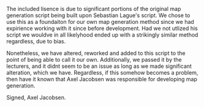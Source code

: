 The included lisence is due to significant portions of the original map generation script being built upon Sebastian Lague's script.
We chose to use this as a foundaiton for our own map generation method since we had expirience working with it since before development.
Had we not utlized his script we wouldve in all likelyhood ended up with a strikingly similar method regardless, due to bias.

Nonetheless, we have altered, reworked and added to this script to the point of being able to call it our own. Additionally, we passed it by the lecturers, and it 
didnt seem to be an issue as long as we made significant alteration, which we have. Regardless, if this somehow becomes a problem, 
then have it known that Axel Jacobsen was responsible for developing map generation.

Signed, Axel Jacobsen.
